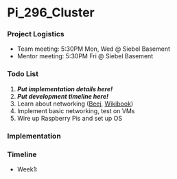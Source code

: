 # Pi_296_Cluster

### Project Logistics

- Team meeting: 5:30PM Mon, Wed @ Siebel Basement
- Mentor meeting: 5:30PM Fri @ Siebel Basement

### Todo List

1. ***Put implementation details here!***
2. ***Put development timeline here!***
3. Learn about networking ([Beej](http://beej.us/guide/bgnet/), [Wikibook](https://github.com/angrave/SystemProgramming/wiki))
4. Implement basic networking, test on VMs
5. Wire up Raspberry Pis and set up OS

### Implementation

### Timeline
- Week1: 

